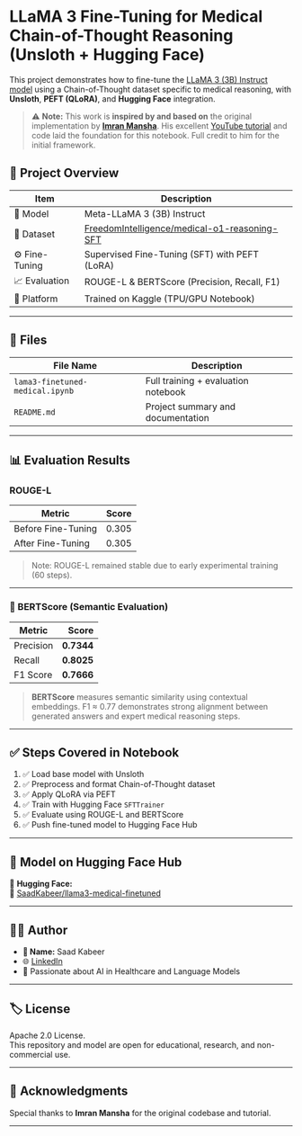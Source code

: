 # LLaMA 3 Fine-Tuning for Medical Chain-of-Thought Reasoning (Unsloth + Hugging Face)

This project demonstrates how to fine-tune the [LLaMA 3 (3B) Instruct model](https://huggingface.co/meta-llama/Meta-Llama-3-3B-Instruct) using a Chain-of-Thought dataset specific to medical reasoning, with **Unsloth**, **PEFT (QLoRA)**, and **Hugging Face** integration.

> ⚠️ **Note:** This work is **inspired by and based on** the original implementation by [**Imran Mansha**](https://www.youtube.com/@imransdatalab). His excellent [YouTube tutorial](https://www.youtube.com/watch?v=ogoe71cpUe4) and code laid the foundation for this notebook. Full credit to him for the initial framework.



## 🚀 Project Overview

| Item            | Description |
|-----------------|-------------|
| 🧠 Model         | Meta-LLaMA 3 (3B) Instruct |
| 🔬 Dataset       | [FreedomIntelligence/medical-o1-reasoning-SFT](https://huggingface.co/datasets/FreedomIntelligence/medical-o1-reasoning-SFT) |
| ⚙️ Fine-Tuning   | Supervised Fine-Tuning (SFT) with PEFT (LoRA) |
| 📈 Evaluation    | ROUGE-L & BERTScore (Precision, Recall, F1) |
| 🧪 Platform      | Trained on Kaggle (TPU/GPU Notebook) |

---




## 📁 Files

| File Name | Description |
|-----------|-------------|
| `lama3-finetuned-medical.ipynb` | Full training + evaluation notebook |
| `README.md` | Project summary and documentation |

---

## 📊 Evaluation Results

### ROUGE-L

| Metric               | Score  |
|----------------------|--------|
| Before Fine-Tuning   | 0.305  |
| After Fine-Tuning    | 0.305  |

> Note: ROUGE-L remained stable due to early experimental training (60 steps).

---

### 🧪 BERTScore (Semantic Evaluation)

| Metric     | Score   |
|------------|--------:|
| Precision  | **0.7344** |
| Recall     | **0.8025** |
| F1 Score   | **0.7666** |

> **BERTScore** measures semantic similarity using contextual embeddings. F1 ≈ 0.77 demonstrates strong alignment between generated answers and expert medical reasoning steps.

---

## ✅ Steps Covered in Notebook

1. ✅ Load base model with Unsloth
2. ✅ Preprocess and format Chain-of-Thought dataset
3. ✅ Apply QLoRA via PEFT
4. ✅ Train with Hugging Face `SFTTrainer`
5. ✅ Evaluate using ROUGE-L and BERTScore
6. ✅ Push fine-tuned model to Hugging Face Hub

---

## 🤖 Model on Hugging Face Hub

📌 **Hugging Face:**  
🔗 [SaadKabeer/llama3-medical-finetuned](https://huggingface.co/SaadKabeer/llama3-medical-finetuned)

---

## 👨‍💻 Author

- **👤 Name:** Saad Kabeer  
- 🌐 [LinkedIn](https://www.linkedin.com/in/saad-kabeer-ai/)  
- 🧠 Passionate about AI in Healthcare and Language Models  

---

## 🏷️ License

Apache 2.0 License.  
This repository and model are open for educational, research, and non-commercial use.

---

## 🙏 Acknowledgments

Special thanks to **Imran Mansha** for the original codebase and tutorial.

---

